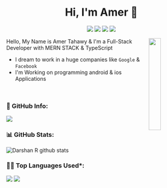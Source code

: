 <h1 align="center">Hi, I'm Amer 👋</h1>
<p align="center">
  <!--  <a target="_blank" href="https://twitter.com/mohamed_abusrea"><img src="https://img.shields.io/badge/twitter-%231FA1F1?style=flat&logo=twitter&logoColor=white"/></a>-->
    <a target="_blank" href="https://www.linkedin.com/in/amer-mohammed-b1124b21b/"><img src="https://img.shields.io/badge/linkedin-%230177B5?style=flat&logo=linkedin&logoColor=white"/></a>
    <a target="_blank" href="https://www.youtube.com/channel/UCqtt3IsT4M6byJ8E2PjiBrw"><img src="https://img.shields.io/badge/youtube-%23FF0000?style=flat&logo=youtube&logoColor=white"/></a>
    <a target="_blank" href="https://www.instagram.com/tahawy111/"><img src="https://img.shields.io/badge/instagram-%23E4415F?style=flat&logo=instagram&logoColor=white"/></a>
        <a target="_blank" href="https://web.facebook.com/profile.php?id=100011964761632"><img src="https://img.shields.io/badge/facebook-%231877F2?style=flat&logo=facebook&logoColor=white"/></a>
  </p>

<img src="https://www.linkpicture.com/q/MY-Logo-1.png" align="right" width="25%"/>



Hello, My Name is Amer Tahawy & I'm a Full-Stack Developer with MERN STACK & TypeScript
- I dream to work in a huge companies like `Google` & `Facebook`
- I'm Working on programming android & ios Applications

<br/>


<!-- Info -->
### 📜 GitHub Info:
![](http://github-profile-summary-cards.vercel.app/api/cards/profile-details?username=tahawy111&theme=nord)


<!--   Stats -->
### 📊 GitHub Stats:
![Darshan R github stats](https://github-readme-stats.vercel.app/api?username=tahawy111&theme=nord&show_icons=true&count_private=true)



### 👨‍💻 Top Languages Used*:
![](https://github-profile-summary-cards.vercel.app/api/cards/repos-per-language?username=tahawy111&theme=nord_dark)
![](https://github-profile-summary-cards.vercel.app/api/cards/most-commit-language?username=tahawy111&theme=nord_dark)
